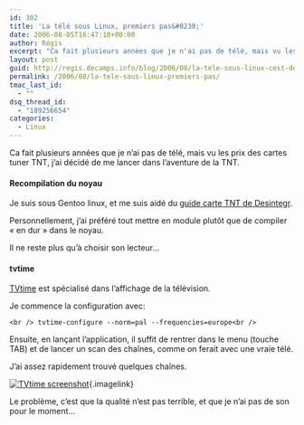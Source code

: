 ```yaml
---
id: 302
title: 'La télé sous Linux, premiers pas&#8230;'
date: 2006-08-05T16:47:10+00:00
author: Régis
excerpt: "Ca fait plusieurs années que je n'ai pas de télé, mais vu les prix des cartes tuner TNT, j'ai décidé de me lancer dans l'aventure de la TNT. Sous linux, c'est plus fun..."
layout: post
guid: http://regis.decamps.info/blog/2006/08/la-tele-sous-linux-cest-de-la-bombe/
permalink: /2006/08/la-tele-sous-linux-premiers-pas/
tmac_last_id:
  - ""
dsq_thread_id:
  - "189256654"
categories:
  - Linux
---
```

Ca fait plusieurs années que je n&rsquo;ai pas de télé, mais vu les prix des cartes tuner TNT, j&rsquo;ai décidé de me lancer dans l&rsquo;aventure de la TNT.

#### Recompilation du noyau

Je suis sous Gentoo linux, et me suis aidé du [guide carte TNT de Desintegr](http://desintegr.eu.org/wordpress/2006/01/27/hauppauge-wintv-hvr-1100-et-linux-partie-1/).

Personnellement, j&rsquo;ai préféré tout mettre en module plutôt que de compiler « en dur » dans le noyau.

Il ne reste plus qu&rsquo;à choisir son lecteur&#8230;

#### tvtime

[TVtime](http://tvtime.sourceforge.net/) est spécialisé dans l&rsquo;affichage de la télévision. 

Je commence la configuration avec:
  
`<br />
tvtime-configure --norm=pal --frequencies=europe<br />
` 

Ensuite, en lançant l&rsquo;application, il suffit de rentrer dans le menu (touche TAB) et de lancer un scan des chaînes, comme on ferait avec une vraie télé.

J&rsquo;ai assez rapidement trouvé quelques chaînes.
  
[<img id="image303" src="http://regis.decamps.info/blog/wp-content/uploads/2006/08/capture6.thumbnail.png" alt="TVtime screenshot" />](http://regis.decamps.info/blog/wp-content/uploads/2006/08/capture6.png "TVtime screenshot"){.imagelink}
  
Le problème, c&rsquo;est que la qualité n&rsquo;est pas terrible, et que je n&rsquo;ai pas de son pour le moment&#8230;